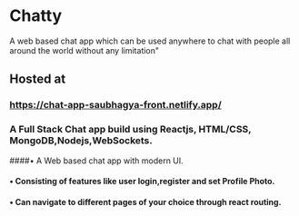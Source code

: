 # Chatty
A web based chat app which can be used anywhere to chat with people all around the world without any limitation"

## Hosted at
### https://chat-app-saubhagya-front.netlify.app/

###  A Full Stack Chat app build using Reactjs, HTML/CSS, MongoDB,Nodejs,WebSockets.
####• A Web based chat app with modern UI.
#### • Consisting of features like user login,register and set Profile Photo.
#### • Can navigate to different pages of your choice through react routing.





